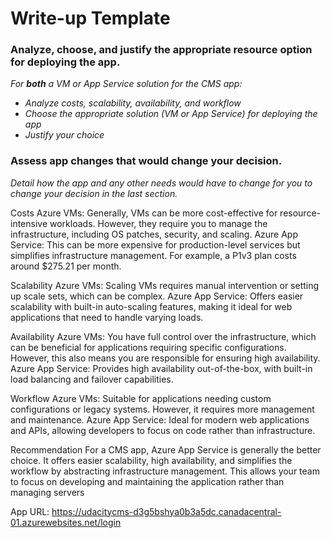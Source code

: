# Write-up Template

### Analyze, choose, and justify the appropriate resource option for deploying the app.

*For **both** a VM or App Service solution for the CMS app:*
- *Analyze costs, scalability, availability, and workflow*
- *Choose the appropriate solution (VM or App Service) for deploying the app*
- *Justify your choice*

### Assess app changes that would change your decision.

*Detail how the app and any other needs would have to change for you to change your decision in the last section.* 

Costs
Azure VMs: Generally, VMs can be more cost-effective for resource-intensive workloads. However, they require you to manage the infrastructure, including OS patches, security, and scaling.
Azure App Service: This can be more expensive for production-level services but simplifies infrastructure management. For example, a P1v3 plan costs around $275.21 per month.

Scalability
Azure VMs: Scaling VMs requires manual intervention or setting up scale sets, which can be complex.
Azure App Service: Offers easier scalability with built-in auto-scaling features, making it ideal for web applications that need to handle varying loads.

Availability
Azure VMs: You have full control over the infrastructure, which can be beneficial for applications requiring specific configurations. However, this also means you are responsible for ensuring high availability.
Azure App Service: Provides high availability out-of-the-box, with built-in load balancing and failover capabilities.

Workflow
Azure VMs: Suitable for applications needing custom configurations or legacy systems. However, it requires more management and maintenance.
Azure App Service: Ideal for modern web applications and APIs, allowing developers to focus on code rather than infrastructure.

Recommendation
For a CMS app, Azure App Service is generally the better choice. It offers easier scalability, high availability, and simplifies the workflow by abstracting infrastructure management. This allows your team to focus on developing and maintaining the application rather than managing servers

App URL: https://udacitycms-d3g5bshya0b3a5dc.canadacentral-01.azurewebsites.net/login
